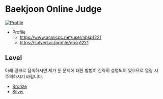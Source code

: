 # Baekjoon Online Judge

[![Profile](http://mazassumnida.wtf/api/v2/generate_badge?boj=nbsp1221)](https://github.com/mazassumnida/mazassumnida)

* Profile
  - https://www.acmicpc.net/user/nbsp1221
  - https://solved.ac/profile/nbsp1221

## Level

아래 링크로 접속하시면 제가 푼 문제에 대한 방법이 간략히 설명되어 있으므로 열람 시 주의하시기 바랍니다.

* [Bronze](https://github.com/nbsp1221/algorithm/blob/master/algorithm-challenges/baekjoon-online-judge/LEVEL_BRONZE.md)
* [Silver](https://github.com/nbsp1221/algorithm/blob/master/algorithm-challenges/baekjoon-online-judge/LEVEL_SILVER.md)
